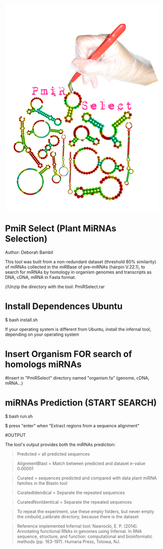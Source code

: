  ![name-of-you-image](https://github.com/DeborahBambil/figs/blob/main/Fig1.png?raw=true)

# PmiR Select (Plant MiRNAs Selection)
Author: Deborah Bambil

This tool was built from a non-redundant dataset (threshold 80% similarity) of miRNAs collected in the 
miRBase of pre-miRNAs (hairpin V.22.1), to search for miRNAs by homology in organism genomes and transcripts as DNA, cDNA, mRNA in Fasta format. 

//Unzip the directory with the tool: PmiRSelect.rar

# Install Dependences Ubuntu

$ bash install.sh

If your operating system is different from Ubuntu, install the infernal tool, depending on your operating system

# Insert Organism FOR search of homologs miRNAs

#Insert in "PmiRSelect" directory named "organism.fa" (genome, cDNA, mRNA...) 

# miRNAs Prediction (START SEARCH)

$ bash run.sh

$ press "enter" when "Extract regions from a sequence alignment"

#OUTPUT

The tool's output provides both the miRNAs prediction:

> Predicted = all predicted sequences

> AlignmentBlast = Match between predicted and dataset  e-value 0.00001

> Curated = sequences predicted and compared with data plant miRNA families in the Blastn tool

> CuratedIdendical = Separate the repeated sequences 

> CuratedNonIdentical = Separate the repeated sequences 

>To repeat the experiment, use these empty folders, but never empty the cmbuild_calibrate directory, because there is the dataset

>Reference implemented Infernal tool: Nawrocki, E. P. (2014). Annotating functional RNAs in genomes using Infernal. In RNA sequence, structure, and function: computational and bioinformatic methods (pp. 163-197). Humana Press, Totowa, NJ.
